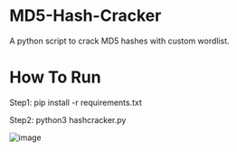 # MD5-Hash-Cracker
A python script to crack MD5 hashes with custom wordlist.

# How To Run

Step1: pip install -r requirements.txt

Step2: python3 hashcracker.py

![image](https://user-images.githubusercontent.com/106964118/185733833-01fbcf19-7075-49ce-8673-c4aac63e11f1.png)



